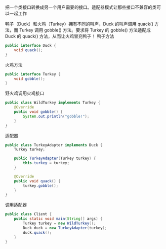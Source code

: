 把一个类接口转换成另一个用户需要的接口。适配器模式让那些接口不兼容的类可以一起工作

鸭子（Duck）和火鸡（Turkey）拥有不同的叫声，Duck 的叫声调用 quack() 方法，而 Turkey 调用 gobble() 方法。要求将 Turkey 的 gobble() 方法适配成 Duck 的 quack() 方法，从而让火鸡冒充鸭子！
鸭子方法

```java
public interface Duck {
    void quack();
}
```

火鸡方法

```java
public interface Turkey {
    void gobble();
}
```

野火鸡调用火鸡接口

```java
public class WildTurkey implements Turkey {
    @Override
    public void gobble() {
        System.out.println("gobble!");
    }
}
```

适配器

```java
public class TurkeyAdapter implements Duck {
    Turkey turkey;

    public TurkeyAdapter(Turkey turkey) {
        this.turkey = turkey;
    }

    @Override
    public void quack() {
        turkey.gobble();
    }
}
```

调用适配器

```java
public class Client {
    public static void main(String[] args) {
        Turkey turkey = new WildTurkey();
        Duck duck = new TurkeyAdapter(turkey);
        duck.quack();
    }
}
```

